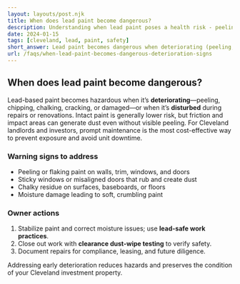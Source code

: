 ```yaml
---
layout: layouts/post.njk
title: When does lead paint become dangerous?
description: Understanding when lead paint poses a health risk - peeling, chipping, cracking, and other deterioration signs
date: 2024-01-15
tags: [cleveland, lead, paint, safety]
short_answer: Lead paint becomes dangerous when deteriorating (peeling, chipping, chalking, cracking, damaged, or damp). Good condition paint usually isn't hazardous unless disturbed.
url: /faqs/when-lead-paint-becomes-dangerous-deterioration-signs
---
```

<h2>When does lead paint become dangerous?</h2>
<p>Lead-based paint becomes hazardous when it’s <strong>deteriorating</strong>—peeling, chipping, chalking, cracking, or damaged—or when it’s <strong>disturbed</strong> during repairs or renovations. Intact paint is generally lower risk, but friction and impact areas can generate dust even without visible peeling. For Cleveland landlords and investors, prompt maintenance is the most cost-effective way to prevent exposure and avoid unit downtime.</p>
<h3>Warning signs to address</h3>
<ul>
  <li>Peeling or flaking paint on walls, trim, windows, and doors</li>
  <li>Sticky windows or misaligned doors that rub and create dust</li>
  <li>Chalky residue on surfaces, baseboards, or floors</li>
  <li>Moisture damage leading to soft, crumbling paint</li>
</ul>
<h3>Owner actions</h3>
<ol>
  <li>Stabilize paint and correct moisture issues; use <strong>lead-safe work practices</strong>.</li>
  <li>Close out work with <strong>clearance dust-wipe testing</strong> to verify safety.</li>
  <li>Document repairs for compliance, leasing, and future diligence.</li>
</ol>
<p>Addressing early deterioration reduces hazards and preserves the condition of your Cleveland investment property.</p>
